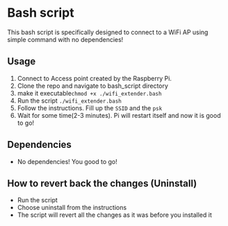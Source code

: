 <h1 id="bash_script">Bash script</h1>
<p>This bash script is specifically designed to connect to a WiFi AP using simple command with no dependencies! </p>

<h2 id="usage">Usage</h2>
<ol>
<li>Connect to Access point created by the Raspberry Pi.</li>
<li>Clone the repo and navigate to bash_script directory</a></li>
<li>make it executable<code>chmod +x ./wifi_extender.bash</code></li>
<li>Run the script <code>./wifi_extender.bash</code></code>
<li>Follow the instructions. Fill up the <code>SSID</code> and the <code>psk</code></li>
<li>Wait for some time(2-3 minutes). Pi will restart itself and now it is good to go!</li>
</ol>

<h2 id="dependencies">Dependencies</h2>
<ul>
<li>No dependencies! You good to go!</li>
</ul>

<h2 id="howtoUninstall">How to revert back the changes (Uninstall)</h2>
<ul>
<li>Run the script</li>
<li>Choose uninstall from the instructions</li>
<li>The script will revert all the changes as it was before you installed it</li>
</ul>
